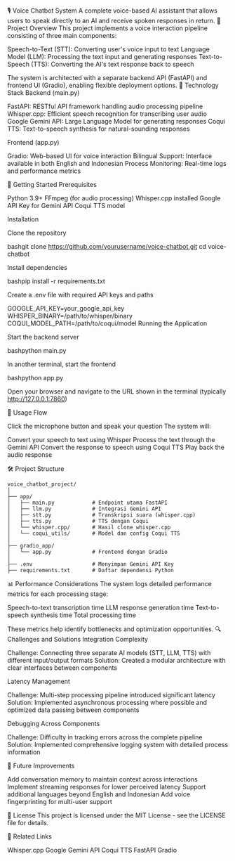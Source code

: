 🎙️ Voice Chatbot System
A complete voice-based AI assistant that allows users to speak directly to an AI and receive spoken responses in return.
📝 Project Overview
This project implements a voice interaction pipeline consisting of three main components:

Speech-to-Text (STT): Converting user's voice input to text
Language Model (LLM): Processing the text input and generating responses
Text-to-Speech (TTS): Converting the AI's text response back to speech

The system is architected with a separate backend API (FastAPI) and frontend UI (Gradio), enabling flexible deployment options.
🔧 Technology Stack
Backend (main.py)

FastAPI: RESTful API framework handling audio processing pipeline
Whisper.cpp: Efficient speech recognition for transcribing user audio
Google Gemini API: Large Language Model for generating responses
Coqui TTS: Text-to-speech synthesis for natural-sounding responses

Frontend (app.py)

Gradio: Web-based UI for voice interaction
Bilingual Support: Interface available in both English and Indonesian
Process Monitoring: Real-time logs and performance metrics

🚀 Getting Started
Prerequisites

Python 3.9+
FFmpeg (for audio processing)
Whisper.cpp installed
Google API Key for Gemini API
Coqui TTS model

Installation

Clone the repository

bashgit clone https://github.com/yourusername/voice-chatbot.git
cd voice-chatbot

Install dependencies

bashpip install -r requirements.txt

Create a .env file with required API keys and paths

GOOGLE_API_KEY=your_google_api_key
WHISPER_BINARY=/path/to/whisper/binary
COQUI_MODEL_PATH=/path/to/coqui/model
Running the Application

Start the backend server

bashpython main.py

In another terminal, start the frontend

bashpython app.py

Open your browser and navigate to the URL shown in the terminal (typically http://127.0.0.1:7860)

🔄 Usage Flow

Click the microphone button and speak your question
The system will:

Convert your speech to text using Whisper
Process the text through the Gemini API
Convert the response to speech using Coqui TTS
Play back the audio response



🛠️ Project Structure
```
voice_chatbot_project/
│
├── app/
│   ├── main.py            # Endpoint utama FastAPI
│   ├── llm.py             # Integrasi Gemini API
│   ├── stt.py             # Transkripsi suara (whisper.cpp)
│   ├── tts.py             # TTS dengan Coqui
│   └── whisper.cpp/       # Hasil clone whisper.cpp
│   └── coqui_utils/       # Model dan config Coqui TTS
│
├── gradio_app/
│   └── app.py             # Frontend dengan Gradio
│
├── .env                   # Menyimpan Gemini API Key
├── requirements.txt       # Daftar dependensi Python
```

📊 Performance Considerations
The system logs detailed performance metrics for each processing stage:

Speech-to-text transcription time
LLM response generation time
Text-to-speech synthesis time
Total processing time

These metrics help identify bottlenecks and optimization opportunities.
🔍 Challenges and Solutions
Integration Complexity

Challenge: Connecting three separate AI models (STT, LLM, TTS) with different input/output formats
Solution: Created a modular architecture with clear interfaces between components

Latency Management

Challenge: Multi-step processing pipeline introduced significant latency
Solution: Implemented asynchronous processing where possible and optimized data passing between components

Debugging Across Components

Challenge: Difficulty in tracking errors across the complete pipeline
Solution: Implemented comprehensive logging system with detailed process information

🔮 Future Improvements

Add conversation memory to maintain context across interactions
Implement streaming responses for lower perceived latency
Support additional languages beyond English and Indonesian
Add voice fingerprinting for multi-user support


📄 License
This project is licensed under the MIT License - see the LICENSE file for details.

🔗 Related Links

Whisper.cpp
Google Gemini API
Coqui TTS
FastAPI
Gradio


